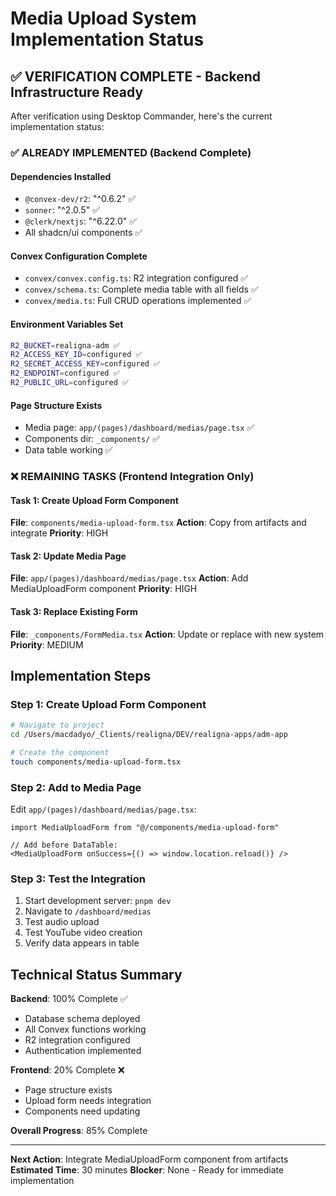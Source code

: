 # Media Upload System Implementation Status

## ✅ VERIFICATION COMPLETE - Backend Infrastructure Ready

After verification using Desktop Commander, here's the current implementation status:

### ✅ ALREADY IMPLEMENTED (Backend Complete)

#### Dependencies Installed
- `@convex-dev/r2`: "^0.6.2" ✅
- `sonner`: "^2.0.5" ✅
- `@clerk/nextjs`: "^6.22.0" ✅
- All shadcn/ui components ✅

#### Convex Configuration Complete
- `convex/convex.config.ts`: R2 integration configured ✅
- `convex/schema.ts`: Complete media table with all fields ✅
- `convex/media.ts`: Full CRUD operations implemented ✅

#### Environment Variables Set
```bash
R2_BUCKET=realigna-adm ✅
R2_ACCESS_KEY_ID=configured ✅
R2_SECRET_ACCESS_KEY=configured ✅
R2_ENDPOINT=configured ✅
R2_PUBLIC_URL=configured ✅
```

#### Page Structure Exists
- Media page: `app/(pages)/dashboard/medias/page.tsx` ✅
- Components dir: `_components/` ✅
- Data table working ✅

### ❌ REMAINING TASKS (Frontend Integration Only)

#### Task 1: Create Upload Form Component
**File**: `components/media-upload-form.tsx`
**Action**: Copy from artifacts and integrate
**Priority**: HIGH

#### Task 2: Update Media Page
**File**: `app/(pages)/dashboard/medias/page.tsx`
**Action**: Add MediaUploadForm component
**Priority**: HIGH

#### Task 3: Replace Existing Form
**File**: `_components/FormMedia.tsx`
**Action**: Update or replace with new system
**Priority**: MEDIUM

## Implementation Steps

### Step 1: Create Upload Form Component
```bash
# Navigate to project
cd /Users/macdadyo/_Clients/realigna/DEV/realigna-apps/adm-app

# Create the component
touch components/media-upload-form.tsx
```

### Step 2: Add to Media Page
Edit `app/(pages)/dashboard/medias/page.tsx`:
```tsx
import MediaUploadForm from "@/components/media-upload-form"

// Add before DataTable:
<MediaUploadForm onSuccess={() => window.location.reload()} />
```

### Step 3: Test the Integration
1. Start development server: `pnpm dev`
2. Navigate to `/dashboard/medias`
3. Test audio upload
4. Test YouTube video creation
5. Verify data appears in table

## Technical Status Summary

**Backend**: 100% Complete ✅
- Database schema deployed
- All Convex functions working
- R2 integration configured
- Authentication implemented

**Frontend**: 20% Complete ❌
- Page structure exists
- Upload form needs integration
- Components need updating

**Overall Progress**: 85% Complete

---
**Next Action**: Integrate MediaUploadForm component from artifacts
**Estimated Time**: 30 minutes
**Blocker**: None - Ready for immediate implementation
